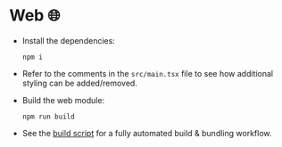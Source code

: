 # Web 🌐

- Install the dependencies:

    ```shell
    npm i
    ```

- Refer to the comments in the `src/main.tsx` file to see how additional styling can be added/removed.

- Build the web module:

    ```shell
    npm run build
    ```

- See the [build script](../README.md#build-) for a fully automated build & bundling workflow.
